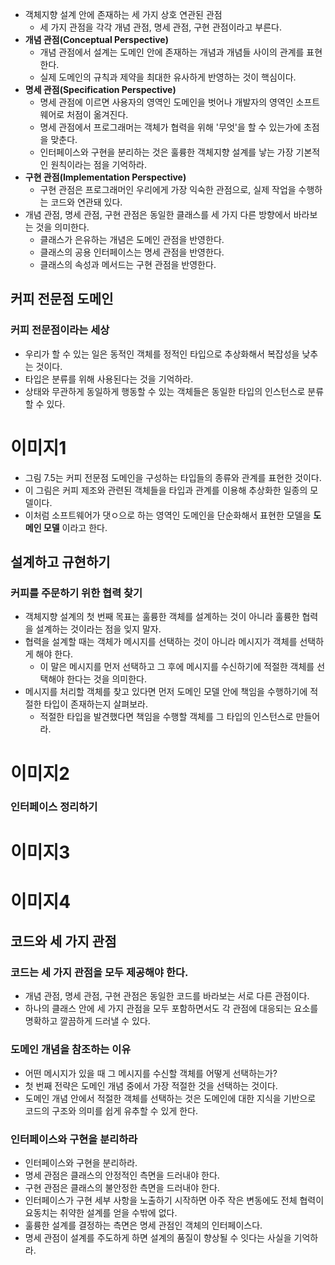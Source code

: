 - 객체지향 설계 안에 존재하는 세 가지 상호 연관된 관점
  - 세 가지 관점을 각각 개념 관점, 명세 관점, 구현 관점이라고 부른다.
- **개념 관점(Conceptual Perspective)**
  - 개념 관점에서 설계는 도메인 안에 존재하는 개념과 개념들 사이의 관계를 표현한다.
  - 실제 도메인의 규칙과 제약을 최대한 유사하게 반영하는 것이 핵심이다.
- **명세 관점(Specification Perspective)**
  - 명세 관점에 이르면 사용자의 영역인 도메인을 벗어나 개발자의 영역인 소프트웨어로 처점이 옮겨진다.
  - 명세 관점에서 프로그래머는 객체가 협력을 위해 '무엇'을 할 수 있는가에 초점을 맞춘다.
  - 인터페이스와 구현을 분리하는 것은 훌륭한 객체지향 설계를 낳는 가장 기본적인 원칙이라는 점을 기억하라.
- **구현 관점(Implementation Perspective)**
  - 구현 관점은 프로그래머인 우리에게 가장 익숙한 관점으로, 실제 작업을 수행하는 코드와 연관돼 있다.
- 개념 관점, 명세 관점, 구현 관점은 동일한 클래스를 세 가지 다른 방향에서 바라보는 것을 의미한다.
  - 클래스가 은유하는 개념은 도메인 관점을 반영한다.
  - 클래스의 공용 인터페이스는 명세 관점을 반영한다.
  - 클래스의 속성과 메서드는 구현 관점을 반영한다.

## 커피 전문점 도메인

### 커피 전문점이라는 세상

- 우리가 할 수 있는 일은 동적인 객체를 정적인 타입으로 추상화해서 복잡성을 낮추는 것이다.
- 타입은 분류를 위해 사용된다는 것을 기억하라.
- 상태와 무관하게 동일하게 행동할 수 있는 객체들은 동일한 타입의 인스턴스로 분류할 수 있다.

# 이미지1

- 그림 7.5는 커피 전문점 도메인을 구성하는 타입들의 종류와 관계를 표현한 것이다.
- 이 그림은 커피 제조와 관련된 객체들을 타입과 관계를 이용해 추상화한 일종의 모델이다.
- 이처럼 소프트웨어가 댓ㅇ으로 하는 영역인 도메인을 단순화해서 표현한 모델을 **도메인 모델** 이라고 한다.

## 설계하고 규현하기

### 커피를 주문하기 위한 협력 찾기

- 객체지향 설계의 첫 번째 목표는 훌륭한 객체를 설계하는 것이 아니라 훌륭한 협력을 설계하는 것이라는 점을 잊지 말자.
- 협력을 설계할 때는 객체가 메시지를 선택하는 것이 아니라 메시지가 객체를 선택하게 해야 한다.
  - 이 말은 메시지를 먼저 선택하고 그 후에 메시지를 수신하기에 적절한 객체를 선택해야 한다는 것을 의미한다.
- 메시지를 처리할 객체를 찾고 있다면 먼저 도메인 모델 안에 책임을 수행하기에 적절한 타입이 존재하는지 살펴보라.
  - 적절한 타입을 발견했다면 책임을 수행할 객체를 그 타입의 인스턴스로 만들어라.

# 이미지2

### 인터페이스 정리하기

# 이미지3

# 이미지4

## 코드와 세 가지 관점

### 코드는 세 가지 관점을 모두 제공해야 한다.

- 개념 관점, 명세 관점, 구현 관점은 동일한 코드를 바라보는 서로 다른 관점이다.
- 하나의 클래스 안에 세 가지 관점을 모두 포함하면서도 각 관점에 대응되는 요소를 명확하고 깔끔하게 드러낼 수 있다.

### 도메인 개념을 참조하는 이유

- 어떤 메시지가 있을 때 그 메시지를 수신할 객체를 어떻게 선택하는가?
- 첫 번째 전략은 도메인 개념 중에서 가장 적절한 것을 선택하는 것이다.
- 도메인 개념 안에서 적절한 객체를 선택하는 것은 도메인에 대한 지식을 기반으로 코드의 구조와 의미를 쉽게 유추할 수 있게 한다.

### 인터페이스와 구현을 분리하라

- 인터페이스와 구현을 분리하라.
- 명세 관점은 클래스의 안정적인 측면을 드러내야 한다.
- 구현 관점은 클래스의 불안정한 측면을 드러내야 한다.
- 인터페이스가 구현 세부 사항을 노출하기 시작하면 아주 작은 변동에도 전체 협력이 요동치는 취약한 설계를 얻을 수밖에 없다.
- 훌륭한 설계를 결정하는 측면은 명세 관점인 객체의 인터페이스다.
- 명세 관점이 설계를 주도하게 하면 설계의 품질이 향상될 수 잇다는 사실을 기억하라.
